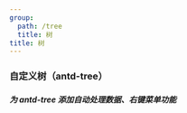 ```yaml
---
group:
  path: /tree
  title: 树
title: 树
---
```


### 自定义树（antd-tree）

##### 为 antd-tree 添加自动处理数据、右键菜单功能

<code src="./tree1" />

<code src="./tree2" />

<code src="./tree3" />
